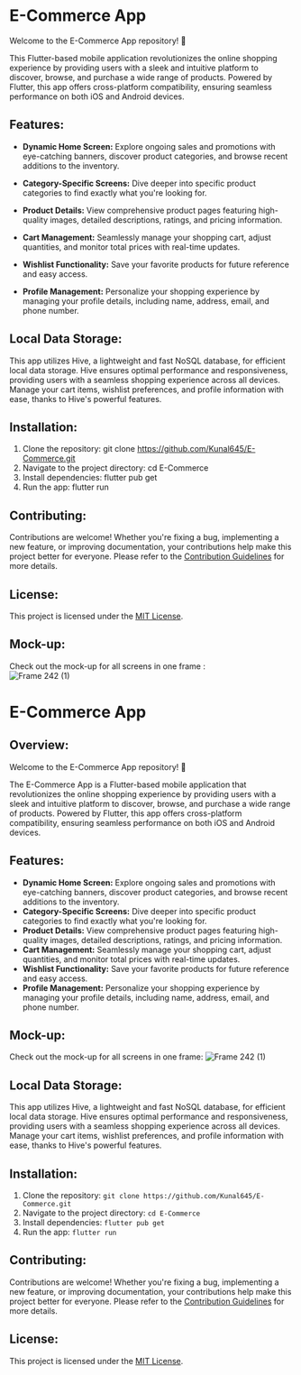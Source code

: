 # E-Commerce App

Welcome to the E-Commerce App repository! 🛒

This Flutter-based mobile application revolutionizes the online shopping experience by providing users with a sleek and intuitive platform to discover, browse, and purchase a wide range of products. Powered by Flutter, this app offers cross-platform compatibility, ensuring seamless performance on both iOS and Android devices.

## Features:

- **Dynamic Home Screen:** Explore ongoing sales and promotions with eye-catching banners, discover product categories, and browse recent additions to the inventory.
  
- **Category-Specific Screens:** Dive deeper into specific product categories to find exactly what you're looking for.
  
- **Product Details:** View comprehensive product pages featuring high-quality images, detailed descriptions, ratings, and pricing information.
  
- **Cart Management:** Seamlessly manage your shopping cart, adjust quantities, and monitor total prices with real-time updates.
  
- **Wishlist Functionality:** Save your favorite products for future reference and easy access.
  
- **Profile Management:** Personalize your shopping experience by managing your profile details, including name, address, email, and phone number.

## Local Data Storage:

This app utilizes Hive, a lightweight and fast NoSQL database, for efficient local data storage. Hive ensures optimal performance and responsiveness, providing users with a seamless shopping experience across all devices. Manage your cart items, wishlist preferences, and profile information with ease, thanks to Hive's powerful features.

## Installation:

1. Clone the repository: git clone https://github.com/Kunal645/E-Commerce.git
2. Navigate to the project directory: cd E-Commerce
3. Install dependencies: flutter pub get
4. Run the app: flutter run

## Contributing:

Contributions are welcome! Whether you're fixing a bug, implementing a new feature, or improving documentation, your contributions help make this project better for everyone. Please refer to the [Contribution Guidelines](CONTRIBUTING.md) for more details.

## License:
This project is licensed under the [MIT License](LICENSE).

## Mock-up:
 
Check out the mock-up for all screens in one frame :  
 ![Frame 242 (1)](https://github.com/Kunal645/E-Commerce/assets/89443555/f3f98365-5b7a-4a81-8dcb-ff4dea274207)

# E-Commerce App

## Overview:
Welcome to the E-Commerce App repository! 🛒

The E-Commerce App is a Flutter-based mobile application that revolutionizes the online shopping experience by providing users with a sleek and intuitive platform to discover, browse, and purchase a wide range of products. Powered by Flutter, this app offers cross-platform compatibility, ensuring seamless performance on both iOS and Android devices.

## Features:
- **Dynamic Home Screen:** Explore ongoing sales and promotions with eye-catching banners, discover product categories, and browse recent additions to the inventory.
- **Category-Specific Screens:** Dive deeper into specific product categories to find exactly what you're looking for.
- **Product Details:** View comprehensive product pages featuring high-quality images, detailed descriptions, ratings, and pricing information.
- **Cart Management:** Seamlessly manage your shopping cart, adjust quantities, and monitor total prices with real-time updates.
- **Wishlist Functionality:** Save your favorite products for future reference and easy access.
- **Profile Management:** Personalize your shopping experience by managing your profile details, including name, address, email, and phone number.

## Mock-up:
Check out the mock-up for all screens in one frame: ![Frame 242 (1)](https://github.com/Kunal645/E-Commerce/assets/89443555/f3f98365-5b7a-4a81-8dcb-ff4dea274207)

## Local Data Storage:
This app utilizes Hive, a lightweight and fast NoSQL database, for efficient local data storage. Hive ensures optimal performance and responsiveness, providing users with a seamless shopping experience across all devices. Manage your cart items, wishlist preferences, and profile information with ease, thanks to Hive's powerful features.

## Installation:
1. Clone the repository: `git clone https://github.com/Kunal645/E-Commerce.git`
2. Navigate to the project directory: `cd E-Commerce`
3. Install dependencies: `flutter pub get`
4. Run the app: `flutter run`

## Contributing:
Contributions are welcome! Whether you're fixing a bug, implementing a new feature, or improving documentation, your contributions help make this project better for everyone. Please refer to the [Contribution Guidelines](CONTRIBUTING.md) for more details.

## License:
This project is licensed under the [MIT License](LICENSE).

